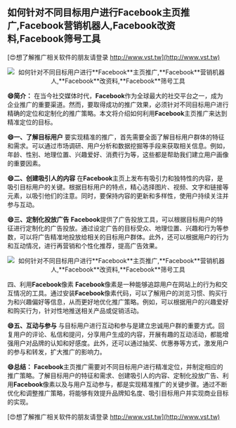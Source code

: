## **如何针对不同目标用户进行**Facebook**主页推广,**Facebook**营销机器人,**Facebook**改资料,**Facebook**筛号工具**

[😍想了解推广相关软件的朋友请登录 http://www.vst.tw](http://www.vst.tw)

 <center><img src="https://vst.tw/MP4/tuiguang/png/7.png" alt="如何针对不同目标用户进行**Facebook**主页推广,**Facebook**营销机器人,**Facebook**改资料,**Facebook**筛号工具"></center>

**😄简介：**
在当今社交媒体时代，**Facebook**作为全球最大的社交平台之一，成为企业推广的重要渠道。然而，要取得成功的推广效果，必须针对不同目标用户进行精确的定位和定制化的推广策略。本文将介绍如何利用**Facebook**主页推广来达到精准定位的目标。

**😄一、了解目标用户**
要实现精准的推广，首先需要全面了解目标用户群体的特征和需求。可以通过市场调研、用户分析和数据挖掘等手段来获取相关信息。例如，年龄、性别、地理位置、兴趣爱好、消费行为等，这些都是帮助我们建立用户画像的重要因素。

**😄二、创建吸引人的内容**
在**Facebook**主页上发布有吸引力和独特性的内容，是吸引目标用户的关键。根据目标用户的特点，精心选择图片、视频、文字和链接等元素，以吸引他们的注意。同时，要保持内容的更新和多样性，使用户持续关注并参与互动。

**😄三、定制化投放广告**
**Facebook**提供了广告投放工具，可以根据目标用户的特征进行定制化的广告投放。通过设定广告的目标受众、地理位置、兴趣和行为等参数，可以将广告精准地投放给相关的目标用户群体。此外，还可以根据用户的行为和互动情况，进行再营销和个性化推荐，提高广告效果。

 <center><img src="https://vst.tw/MP4/tuiguang/png/2.png" alt="如何针对不同目标用户进行**Facebook**主页推广,**Facebook**营销机器人,**Facebook**改资料,**Facebook**筛号工具"></center>

四、利用**Facebook**像素
**Facebook**像素是一种能够追踪用户在网站上的行为和交互情况的工具。通过安装**Facebook**像素代码，可以了解用户的浏览习惯、购买行为和兴趣偏好等信息，从而更好地优化推广策略。例如，可以根据用户的兴趣爱好和购买行为，针对性地推送相关产品或促销活动。

**😄五、互动与参与**
与目标用户进行互动和参与是建立忠诚用户群的重要方式。回复用户的评论、私信和提问，分享用户生成的内容，开展有趣的互动活动，都能增强用户对品牌的认知和好感度。此外，还可以通过抽奖、优惠券等方式，激发用户的参与和转发，扩大推广的影响力。

**😄总结：**
**Facebook**主页推广需要对不同目标用户进行精准定位，并制定相应的推广策略。了解目标用户的特征和需求、创建吸引人的内容、定制化投放广告、利用**Facebook**像素以及与用户互动参与，都是实现精准推广的关键步骤。通过不断优化和调整推广策略，将能够有效提升品牌知名度、吸引目标用户并实现商业目标的实现。

[😍想了解推广相关软件的朋友请登录 http://www.vst.tw](http://www.vst.tw)



